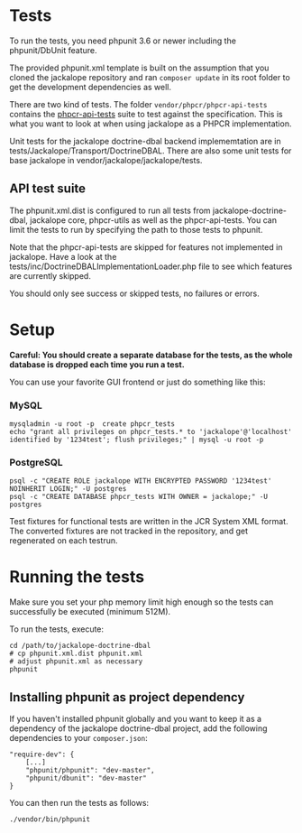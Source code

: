 # Tests

To run the tests, you need phpunit 3.6 or newer including the phpunit/DbUnit feature.

The provided phpunit.xml template is built on the assumption that you cloned
the jackalope repository and ran `composer update` in its root folder to get
the development dependencies as well.

There are two kind of tests. The folder ``vendor/phpcr/phpcr-api-tests`` contains the
[phpcr-api-tests](https://github.com/phpcr/phpcr-api-tests/) suite to test
against the specification. This is what you want to look at when using
jackalope as a PHPCR implementation.

Unit tests for the jackalope doctrine-dbal backend implememtation are in
tests/Jackalope/Transport/DoctrineDBAL. There are also some unit tests for
base jackalope in vendor/jackalope/jackalope/tests.


## API test suite

The phpunit.xml.dist is configured to run all tests from jackalope-doctrine-dbal,
jackalope core, phpcr-utils as well as the phpcr-api-tests. You can limit the tests
to run by specifying the path to those tests to phpunit.

Note that the phpcr-api-tests are skipped for features not implemented in
jackalope. Have a look at the tests/inc/DoctrineDBALImplementationLoader.php
file to see which features are currently skipped.

You should only see success or skipped tests, no failures or errors.


# Setup

**Careful: You should create a separate database for the tests, as the whole
database is dropped each time you run a test.**

You can use your favorite GUI frontend or just do something like this:

### MySQL
    mysqladmin -u root -p  create phpcr_tests
    echo "grant all privileges on phpcr_tests.* to 'jackalope'@'localhost' identified by '1234test'; flush privileges;" | mysql -u root -p

### PostgreSQL
    psql -c "CREATE ROLE jackalope WITH ENCRYPTED PASSWORD '1234test' NOINHERIT LOGIN;" -U postgres
    psql -c "CREATE DATABASE phpcr_tests WITH OWNER = jackalope;" -U postgres

Test fixtures for functional tests are written in the JCR System XML format.
The converted fixtures are not tracked in the repository, and get regenerated
on each testrun.

# Running the tests

Make sure you set your php memory limit high enough so the tests can
successfully be executed (minimum 512M).

To run the tests, execute:

    cd /path/to/jackalope-doctrine-dbal
    # cp phpunit.xml.dist phpunit.xml
    # adjust phpunit.xml as necessary
    phpunit

## Installing phpunit as project dependency

If you haven't installed phpunit globally and you want to keep it as a dependency
of the jackalope doctrine-dbal project, add the following dependencies to your
`composer.json`:

    "require-dev": {
        [...]
        "phpunit/phpunit": "dev-master",
        "phpunit/dbunit": "dev-master"
    }

You can then run the tests as follows:

    ./vendor/bin/phpunit
